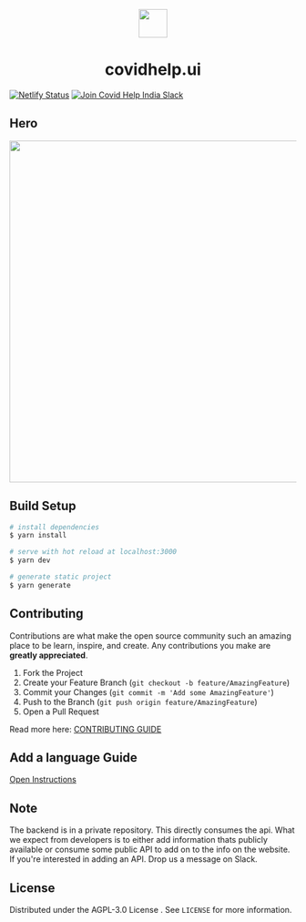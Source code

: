 <p align="center">
  <img height="50px" src="https://covidhelp.page/covidhelp.png" />
</p>
<h1 align="center">covidhelp.ui</h1>

[![Netlify Status](https://api.netlify.com/api/v1/badges/3bbdfe41-1ec6-4bbe-be16-acffc5a056cb/deploy-status)](https://app.netlify.com/sites/covidhelp-page/deploys)
<a href="https://join.slack.com/t/covid-help-india/shared_invite/zt-psrs4sdu-joQRAhwmwLx1b56UTl84zw">
  <img src="https://img.shields.io/badge/Covid%20Help%20India-Join%20Slack-blue" alt="Join Covid Help India Slack"/>
</a>
## Hero

<p align="center">
  <img width="600px" src="https://api.covidhelp.page/swagger/hero.png" />
</p>

## Build Setup

```bash
# install dependencies
$ yarn install

# serve with hot reload at localhost:3000
$ yarn dev

# generate static project
$ yarn generate
```
## Contributing

Contributions are what make the open source community such an amazing place to be learn, inspire, and create. Any contributions you make are **greatly appreciated**.

1. Fork the Project
2. Create your Feature Branch (`git checkout -b feature/AmazingFeature`)
3. Commit your Changes (`git commit -m 'Add some AmazingFeature'`)
4. Push to the Branch (`git push origin feature/AmazingFeature`)
5. Open a Pull Request

Read more here: [CONTRIBUTING GUIDE](./CONTRIBUTING.md)

## Add a language Guide

[Open Instructions](./ADD_LANGUAGE_GUIDE.md)

## Note

The backend is in a private repository. This directly consumes the api. What we expect from developers is to either add information thats publicly available or consume some public API to add on to the info on the website. If you're interested in adding an API. Drop us a message on Slack.

## License

Distributed under the AGPL-3.0 License . See `LICENSE` for more information.

